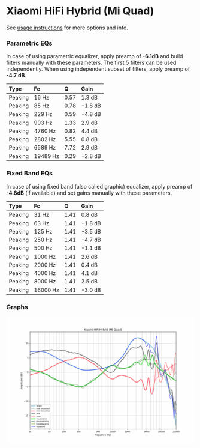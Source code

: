 # Xiaomi HiFi Hybrid (Mi Quad)
See [usage instructions](https://github.com/jaakkopasanen/AutoEq#usage) for more options and info.

### Parametric EQs
In case of using parametric equalizer, apply preamp of **-6.1dB** and build filters manually
with these parameters. The first 5 filters can be used independently.
When using independent subset of filters, apply preamp of **-4.7 dB**.

| Type    | Fc       |    Q | Gain    |
|:--------|:---------|:-----|:--------|
| Peaking | 16 Hz    | 0.57 | 1.3 dB  |
| Peaking | 85 Hz    | 0.78 | -1.8 dB |
| Peaking | 229 Hz   | 0.59 | -4.8 dB |
| Peaking | 903 Hz   | 1.33 | 2.9 dB  |
| Peaking | 4760 Hz  | 0.82 | 4.4 dB  |
| Peaking | 2802 Hz  | 5.55 | 0.8 dB  |
| Peaking | 6589 Hz  | 7.72 | 2.9 dB  |
| Peaking | 19489 Hz | 0.29 | -2.8 dB |

### Fixed Band EQs
In case of using fixed band (also called graphic) equalizer, apply preamp of **-4.8dB**
(if available) and set gains manually with these parameters.

| Type    | Fc       |    Q | Gain    |
|:--------|:---------|:-----|:--------|
| Peaking | 31 Hz    | 1.41 | 0.8 dB  |
| Peaking | 63 Hz    | 1.41 | -1.8 dB |
| Peaking | 125 Hz   | 1.41 | -3.5 dB |
| Peaking | 250 Hz   | 1.41 | -4.7 dB |
| Peaking | 500 Hz   | 1.41 | -1.1 dB |
| Peaking | 1000 Hz  | 1.41 | 2.6 dB  |
| Peaking | 2000 Hz  | 1.41 | 0.4 dB  |
| Peaking | 4000 Hz  | 1.41 | 4.1 dB  |
| Peaking | 8000 Hz  | 1.41 | 2.5 dB  |
| Peaking | 16000 Hz | 1.41 | -3.0 dB |

### Graphs
![](./Xiaomi%20HiFi%20Hybrid%20(Mi%20Quad).png)
